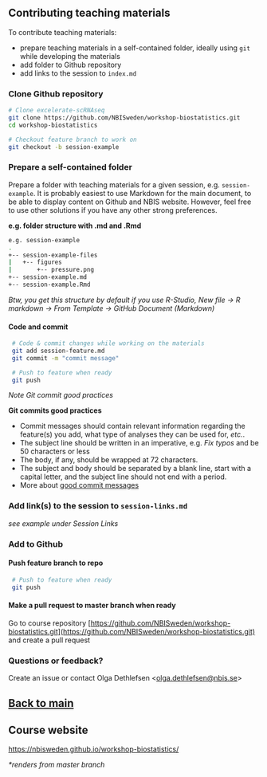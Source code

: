 ## Contributing teaching materials
To contribute teaching materials:
- prepare teaching materials in a self-contained folder, ideally using `git` while developing the materials
- add folder to Github repository
- add links to the session to `index.md`


### Clone Github repository
```bash
# Clone excelerate-scRNAseq
git clone https://github.com/NBISweden/workshop-biostatistics.git
cd workshop-biostatistics

# Checkout feature branch to work on
git checkout -b session-example
```

### Prepare a self-contained folder
Prepare a folder with teaching materials for a given session, e.g. `session-example`. It is probably easiest to use Markdown for the main document, to be able to display content on Github and NBIS website. However, feel free to use other solutions if you have any other strong preferences.

**e.g. folder structure with .md and .Rmd**

```bash
e.g. session-example
.
+-- session-example-files
|   +-- figures
|       +-- pressure.png
+-- session-example.md
+-- session-example.Rmd
```

*Btw, you get this structure by default if you use R-Studio, New file -> R markdown -> From Template -> GitHub Document (Markdown)*

#### Code and commit
``` bash
 # Code & commit changes while working on the materials
 git add session-feature.md
 git commit -m "commit message"

 # Push to feature when ready
 git push
 ```

 _Note Git commit good practices_

 **Git commits good practices**
 - Commit messages should contain relevant information regarding the feature(s) you add, what type of analyses they can be used for, *etc.*.
 - The subject line should be written in an imperative, e.g. *Fix typos* and be 50 characters or less
 - The body, if any, should be wrapped at 72 characters.
 - The subject and body should be separated by a blank line, start with a capital letter, and the subject line should not end with a period.
 - More about [good commit messages][git-commits]

### Add link(s) to the session to `session-links.md`
_see example under Session Links_

### Add to Github

#### Push feature branch to repo

 ``` bash
  # Push to feature when ready
  git push
  ```

#### Make a pull request to master branch when ready
Go to course repository [https://github.com/NBISweden/workshop-biostatistics.git](https://github.com/NBISweden/workshop-biostatistics.git) and create a pull request

### Questions or feedback?
Create an issue or contact Olga Dethlefsen <<olga.dethlefsen@nbis.se>>

## [Back to main](README.md)

## Course website
https://nbisweden.github.io/workshop-biostatistics/

_*renders from master branch_


[git-commits]: https://chris.beams.io/posts/git-commit/
